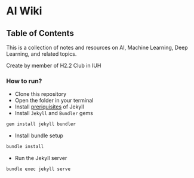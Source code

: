 # AI Wiki 
## Table of Contents

This is a collection of notes and resources on AI, Machine Learning, Deep Learning, and related topics.

Create by member of H2.2 Club in IUH 

### How to run?
- Clone this repository
- Open the folder in your terminal
- Install [preriquisites](https://jekyllrb.com/docs/installation/) of Jekyll
- Install `Jekyll` and `Bundler` gems
```bash
gem install jekyll bundler
```
- Install bundle setup
```bash
bundle install
```
- Run the Jekyll server
```bash
bundle exec jekyll serve
```